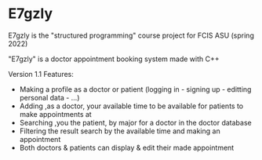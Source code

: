 # E7gzly

E7gzly is the "structured programming" course project for FCIS ASU (spring 2022) 

"E7gzly" is a doctor appointment booking system made with C++  


Version 1.1 Features:  

- Making a profile as a doctor or patient (logging in - signing up - editting personal data - ...)
- Adding ,as a doctor, your available time to be available for patients to make appointments at
- Searching ,you the patient, by major for a doctor in the doctor database
- Filtering the result search by the available time and making an appointment
- Both doctors & patients can display & edit their made appointment
